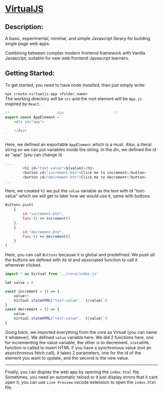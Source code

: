 # [VirtualJS](https://www.npmjs.com/package/virtualjs)

## Description:
A basic, experimental, minimal, and simple Javascript library for building single page web apps.

Combining between complex modern frontend framework with Vanilla Javascript, suitable for new web frontend Javascript learners.

## Getting Started:
To get started, you need to have node installed, then just simply write:

``npx create-virtualjs-app <folder_name> ``
<br>
The working directory will be ``src`` and the root element will be ``App.js`` inspired by ``React``.

```js
/*                      App                       */
export const AppElement = `
    <div id="app">
        ...
    </div>
`
```
Here, we defined an exportable ``AppElement`` which is a must. Also, a literal string so we can put variables inside the string. In the div, we defined the id as "app" (you can change it)


```js
...
        <h1 id="text-value">${value}</h1>
        <button id="increment-btn">Click me to increment</button>
        <button id="decrement-btn">Click me to decrement</button>
...
```
Here, we created ``h1`` we put the ``value`` variable as the text with id "text-value" which we will get to later how we would use it, same with buttons.


```js
Buttons.push(
    {
        id:"increment-btn",
        func:() => increment()
    },
    {
        id:"decrement-btn",
        func:() => decrement()
    }
)
```
Here, you can call ``Buttons`` because it is global and predefined. We push all the buttons we defined with its id and associated function to call it whenever clicked.


```js
import * as Virtual from '../core/index.js'

let value = 0

const increment = () => {
    value++
    Virtual.stateHTML("text-value", `${value}`)
}
const decrement = () => {
    value--
    Virtual.stateHTML("text-value", `${value}`)
}
```
Going back, we imported everything from the core as Virtual (you can name it whatever). We defined ``value`` variable here. We did 2 functions here, one for incrementing the value variable, the other is to decrement. ``stateHTML`` function is called to insert HTML if you have a synchronous value (not an asynchronous fetch call), it takes 2 parameters, one for the id of the element you want to update, and the second is the new value.

<hr>

Finally, you can display the web app by opening the ``index.html`` file. Sometimes, you need an automatic reload or it just display errors that it cant open it, you can use ``Live Preview`` vscode extension to open the ``index.html`` file.